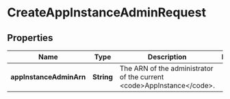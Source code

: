 

# CreateAppInstanceAdminRequest


## Properties

| Name | Type | Description | Notes |
|------------ | ------------- | ------------- | -------------|
|**appInstanceAdminArn** | **String** | The ARN of the administrator of the current &lt;code&gt;AppInstance&lt;/code&gt;. |  |



